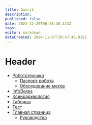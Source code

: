 ```yaml
---
title: Gavrik
description: 
published: false
date: 2024-12-29T06:48:38.133Z
tags: 
editor: markdown
dateCreated: 2024-11-07T18:47:48.919Z
---
```


<h1>Header</h1>

<ul>
  <li>
    <a href="/memberspages/Gavrik/robotics">Робототехника</a>
    <ul>
      <li><a href="/memberspages/Gavrik/robotic-card">Паспорт робота</a></li>
      <li><a href="/memberspages/Gavrik/mech-equipment">Оборудование мехов</a></li>
    </ul>
  </li>
  
  <li><a href="/memberspages/Gavrik/InfoBoxes">InfoBoxes</a></li>
  <li><a href="/memberspages/Gavrik/xenoarcheology">Ксеноархеология</a></li>
  <li><a href="/memberspages/Gavrik/tables">Таблицы</a></li>
  <li><a href="/memberspages/Gavrik/test">Тест</a></li>
  <li><a href="/memberspages/Gavrik/home">Главная страница</a>
    <ul>
    	<li><a href="/memberspages/Gavrik/home/guides">Руководства</a></li>
    </ul>
  </li>
  
</ul>